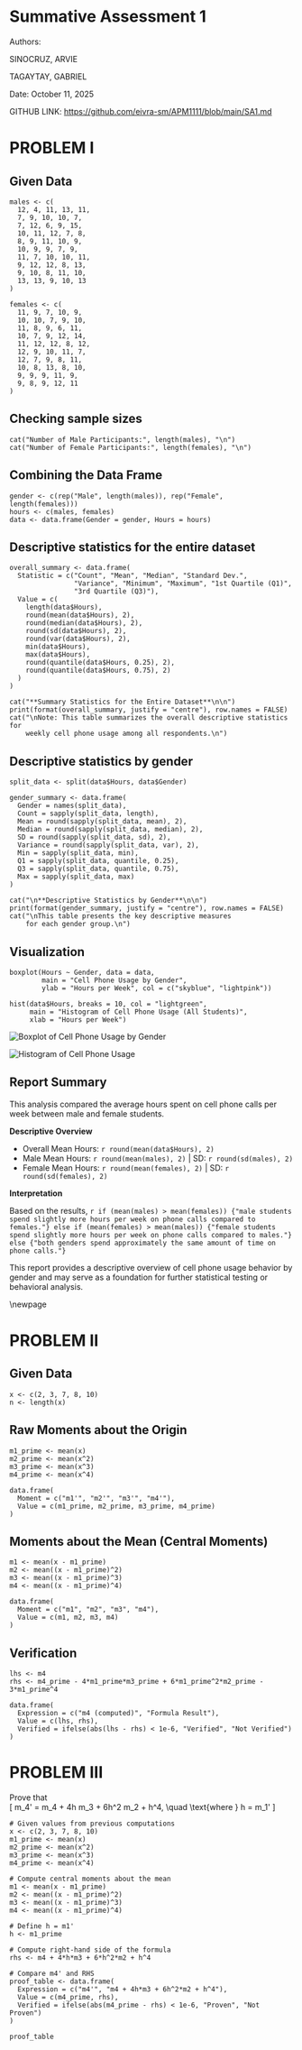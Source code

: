 # Summative Assessment 1

Authors: 

SINOCRUZ, ARVIE

TAGAYTAY, GABRIEL

Date: October 11, 2025

GITHUB LINK: https://github.com/eivra-sm/APM1111/blob/main/SA1.md


# PROBLEM I

## Given Data
```{r}
males <- c(
  12, 4, 11, 13, 11,
  7, 9, 10, 10, 7,
  7, 12, 6, 9, 15,
  10, 11, 12, 7, 8,
  8, 9, 11, 10, 9,
  10, 9, 9, 7, 9,
  11, 7, 10, 10, 11,
  9, 12, 12, 8, 13,
  9, 10, 8, 11, 10,
  13, 13, 9, 10, 13
)

females <- c(
  11, 9, 7, 10, 9,
  10, 10, 7, 9, 10,
  11, 8, 9, 6, 11,
  10, 7, 9, 12, 14,
  11, 12, 12, 8, 12,
  12, 9, 10, 11, 7,
  12, 7, 9, 8, 11,
  10, 8, 13, 8, 10,
  9, 9, 9, 11, 9,
  9, 8, 9, 12, 11
)
```

## Checking sample sizes
```{r}
cat("Number of Male Participants:", length(males), "\n")
cat("Number of Female Participants:", length(females), "\n")
```

## Combining the Data Frame
```{r}
gender <- c(rep("Male", length(males)), rep("Female", length(females)))
hours <- c(males, females)
data <- data.frame(Gender = gender, Hours = hours)
```

## Descriptive statistics for the entire dataset
```{r}
overall_summary <- data.frame(
  Statistic = c("Count", "Mean", "Median", "Standard Dev.", 
                "Variance", "Minimum", "Maximum", "1st Quartile (Q1)", 
                "3rd Quartile (Q3)"),
  Value = c(
    length(data$Hours),
    round(mean(data$Hours), 2),
    round(median(data$Hours), 2),
    round(sd(data$Hours), 2),
    round(var(data$Hours), 2),
    min(data$Hours),
    max(data$Hours),
    round(quantile(data$Hours, 0.25), 2),
    round(quantile(data$Hours, 0.75), 2)
  )
)

cat("**Summary Statistics for the Entire Dataset**\n\n")
print(format(overall_summary, justify = "centre"), row.names = FALSE)
cat("\nNote: This table summarizes the overall descriptive statistics for 
    weekly cell phone usage among all respondents.\n")
```

## Descriptive statistics by gender
```{r}
split_data <- split(data$Hours, data$Gender)

gender_summary <- data.frame(
  Gender = names(split_data),
  Count = sapply(split_data, length),
  Mean = round(sapply(split_data, mean), 2),
  Median = round(sapply(split_data, median), 2),
  SD = round(sapply(split_data, sd), 2),
  Variance = round(sapply(split_data, var), 2),
  Min = sapply(split_data, min),
  Q1 = sapply(split_data, quantile, 0.25),
  Q3 = sapply(split_data, quantile, 0.75),
  Max = sapply(split_data, max)
)

cat("\n**Descriptive Statistics by Gender**\n\n")
print(format(gender_summary, justify = "centre"), row.names = FALSE)
cat("\nThis table presents the key descriptive measures 
    for each gender group.\n")
```

## Visualization
```{r}
boxplot(Hours ~ Gender, data = data,
        main = "Cell Phone Usage by Gender",
        ylab = "Hours per Week", col = c("skyblue", "lightpink"))

hist(data$Hours, breaks = 10, col = "lightgreen",
     main = "Histogram of Cell Phone Usage (All Students)",
     xlab = "Hours per Week")
```
![Boxplot of Cell Phone Usage by Gender](SA1_Files/boxplot.png)

![Histogram of Cell Phone Usage](SA1_Files/histogram.png)

## Report Summary

This analysis compared the average hours spent on cell phone calls per week between male and female students.

**Descriptive Overview**

- Overall Mean Hours: `r round(mean(data$Hours), 2)`
- Male Mean Hours: `r round(mean(males), 2)` | SD: `r round(sd(males), 2)`
- Female Mean Hours: `r round(mean(females), 2)` | SD: `r round(sd(females), 2)`

**Interpretation**

Based on the results, `r if (mean(males) > mean(females)) {"male students spend slightly more hours per week on phone calls compared to females."} else if (mean(females) > mean(males)) {"female students spend slightly more hours per week on phone calls compared to males."} else {"both genders spend approximately the same amount of time on phone calls."}`  

This report provides a descriptive overview of cell phone usage behavior by gender and may serve as a foundation for further statistical testing or behavioral analysis.

\newpage
# PROBLEM II  
## Given Data
```{r}
x <- c(2, 3, 7, 8, 10)
n <- length(x)
```

## Raw Moments about the Origin
```{r}
m1_prime <- mean(x)
m2_prime <- mean(x^2)
m3_prime <- mean(x^3)
m4_prime <- mean(x^4)

data.frame(
  Moment = c("m1'", "m2'", "m3'", "m4'"),
  Value = c(m1_prime, m2_prime, m3_prime, m4_prime)
)
```

## Moments about the Mean (Central Moments)
```{r}
m1 <- mean(x - m1_prime)
m2 <- mean((x - m1_prime)^2)
m3 <- mean((x - m1_prime)^3)
m4 <- mean((x - m1_prime)^4)

data.frame(
  Moment = c("m1", "m2", "m3", "m4"),
  Value = c(m1, m2, m3, m4)
)
```  


## Verification
```{r}
lhs <- m4
rhs <- m4_prime - 4*m1_prime*m3_prime + 6*m1_prime^2*m2_prime - 3*m1_prime^4

data.frame(
  Expression = c("m4 (computed)", "Formula Result"),
  Value = c(lhs, rhs),
  Verified = ifelse(abs(lhs - rhs) < 1e-6, "Verified", "Not Verified")
)
```  


# PROBLEM III  
Prove that  
\[
m_4' = m_4 + 4h m_3 + 6h^2 m_2 + h^4, \quad \text{where } h = m_1'
\]  

```{r}
# Given values from previous computations
x <- c(2, 3, 7, 8, 10)
m1_prime <- mean(x)
m2_prime <- mean(x^2)
m3_prime <- mean(x^3)
m4_prime <- mean(x^4)

# Compute central moments about the mean
m1 <- mean(x - m1_prime)
m2 <- mean((x - m1_prime)^2)
m3 <- mean((x - m1_prime)^3)
m4 <- mean((x - m1_prime)^4)

# Define h = m1'
h <- m1_prime

# Compute right-hand side of the formula
rhs <- m4 + 4*h*m3 + 6*h^2*m2 + h^4

# Compare m4' and RHS
proof_table <- data.frame(
  Expression = c("m4'", "m4 + 4h*m3 + 6h^2*m2 + h^4"),
  Value = c(m4_prime, rhs),
  Verified = ifelse(abs(m4_prime - rhs) < 1e-6, "Proven", "Not Proven")
)

proof_table
```
